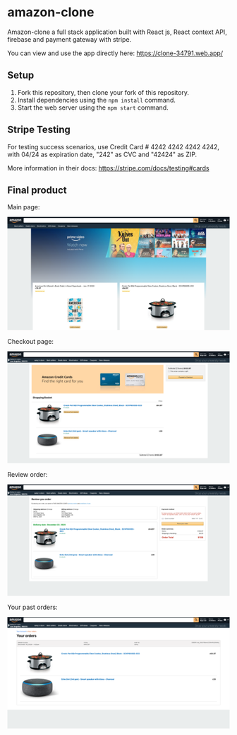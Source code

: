 # amazon-clone

Amazon-clone a full stack application built with React js, React context API, firebase and payment gateway with stripe.

You can view and use the app directly here: https://clone-34791.web.app/

## Setup

1. Fork this repository, then clone your fork of this repository.
2. Install dependencies using the `npm install` command.
3. Start the web server using the `npm start` command. 

## Stripe Testing

For testing success scenarios, use Credit Card # 4242 4242 4242 4242, with 04/24 as expiration date, "242" as CVC and "42424" as ZIP.

More information in their docs: <https://stripe.com/docs/testing#cards>

## Final product
Main page: 

!["main page"](https://github.com/Samy0412/amazon-clone/blob/master/public/main-app.png?raw=true)

Checkout page:

!["Checkout page"](https://github.com/Samy0412/amazon-clone/blob/master/public/Checkout-page.png?raw=true)

Review order:

!["Checkout page"](https://github.com/Samy0412/amazon-clone/blob/master/public/review-your-order.png?raw=true)

Your past orders:

!["past orders"](https://github.com/Samy0412/amazon-clone/blob/master/public/your%20orders.png?raw=true)
